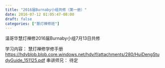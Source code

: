 ```yaml
---
title: "2016届Burnaby小组共修（第一册）"
date: 2016-07-12 01:05:47-08:00
draft: false
categories: ["慧灯禅修班"]
---
```

温哥华慧灯禅修2016届Burnaby小组7月13日共修​

学习内容： 慧灯禅修学修手册 https://hdvblob.blob.core.windows.net/hdv/f/attachments/280/HuiDengStudyGuide_151125.pdf
串讲师兄： 待定
